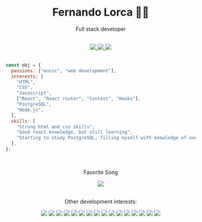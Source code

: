 <div align="center">
    <h1>Fernando Lorca 🐱‍💻</h1>
    <p>Full stack developer</p>
</div>
<br>
<div align="center">
    <a href="https://www.linkedin.com/in/fernando-lorca-pinto-8b459119b/" target="_blank">
        <img src="https://img.shields.io/badge/linkedin-0A66C2?style=for-the-badge&logo=linkedin&logoColor=white" />
    </a href="https://github.com/FernandoLorca?tab=repositories" target="_blank">
    <a href="https://github.com/FernandoLorca?tab=repositories">
        <img src="https://img.shields.io/badge/repositories-181717?style=for-the-badge&logo=github&logoColor=white" />
    </a>
    <a href="mailto:florcapinto@gmail.com">
        <img src="https://img.shields.io/badge/email-EA4335?style=for-the-badge&logo=gmail&logoColor=white" />
    </a>
</div>
<br>

```js
const obj = {
  passions: ["music", "web development"],
  interests: [
    "HTML",
    "CSS",
    "Javascript",
    ["React", "React router", "Context", "Hooks"],
    "PostgreSQL",
    "Node.js",
  ],
  skills: [
    "Strong html and css skills",
    "Good react knowledge, but still learning",
    "Starting to study PostgreSQL, filling myself with knowledge of everything that has to do with it.",
  ],
};
```

<br>
<div align="center">
    <p>Favorite Song</p>
    <a href="https://open.spotify.com/track/1e1IiUItCGhp8LvU8aZ213?si=fb2980299671434b">
        <img src="https://img.shields.io/badge/spotify-1DB954?style=for-the-badge&logo=spotify&logoColor=white" />
    </a>
</div>
<br>
<div align="center">
    <p>Other development interests:</p>
        <img src="https://img.shields.io/badge/HTML-E34F26?style=flat-square&logo=html5&logoColor=white" />
        <img src="https://img.shields.io/badge/CSS-1572B6?style=flat-square&logo=css3&logoColor=white" />
        <img src="https://img.shields.io/badge/vscode-007ACC?style=flat-square&logo=visualstudiocode&logoColor=white" />
        <img src="https://img.shields.io/badge/Javascript-F7DF1E?style=flat-square&logo=javascript&logoColor=black" />
        <img src="https://img.shields.io/badge/React-61DAFB?style=flat-square&logo=javascript&logoColor=black" />
        <img src="https://img.shields.io/badge/ReactRouter-CA4245?style=flat-square&logo=reactrouter&logoColor=white" />
        <img src="https://img.shields.io/badge/Vite-646CFF?style=flat-square&logo=vite&logoColor=white" />
        <img src="https://img.shields.io/badge/GNUBash-4EAA25?style=flat-square&logo=GNUBash&logoColor=white" />
        <img src="https://img.shields.io/badge/Node.js-339933?style=flat-square&logo=node.js&logoColor=white" />
        <img src="https://img.shields.io/badge/npm-CB3837?style=flat-square&logo=npm&logoColor=white" />
        <img src="https://img.shields.io/badge/Linux-FCC624?style=flat-square&logo=linux&logoColor=black" />
        <img src="https://img.shields.io/badge/GNU-A42E2B?style=flat-square&logo=gnu&logoColor=white" />
        <img src="https://img.shields.io/badge/Ubuntu-E95420?style=flat-square&logo=ubuntu&logoColor=white" />
        <img src="https://img.shields.io/badge/Codewars-B1361E?style=flat-square&logo=codewars&logoColor=white" />
        <img src="https://img.shields.io/badge/Discord-5865F2?style=flat-square&logo=discord&logoColor=white" />
        <img src="https://img.shields.io/badge/AdobeXD-FF61F6?style=flat-square&logo=adobexd&logoColor=white" />
</div>
